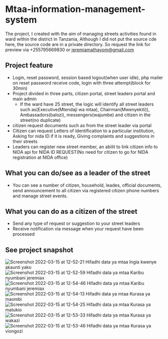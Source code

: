 # Mtaa-information-management-system
The project, I created with the aim of managing streets activities found in ward within the district in Tanzania, Although I did not put the source cde here, the source code are in a private directory. So request the link for preview via +255795669830 or jeremiamathayom@gmail.com

## Project feature
* Login, reset password, session based logout(when user idle), php mailer on reset password receive code, login with three attempt(block for 30min)
* Project divided in three parts, citizen portal, street leaders portal and main admin
  * If the ward have 25 street, the logic will identify all street leaders such as(Executive(Mtendaji wa mtaa), Chairman(Mwenyekiti)), Ambassadors(balozi), messengers(wajumbe) and citizen in the street(no duplicate)
* citizen request documents such as from the street leader via portal
* Citizen can request Letters of identification to a particular institution, Asking for nida ID if it is ready, Giving complaints and suggestions in their streets
* Leaders can register new street member, an abilit to link citizen info to NIDA api for NIDA ID REQUEST(No need for citizen to go for NIDA registration at NIDA office)

## What you can do/see as a leader of the street

* You can see a number of citizen, household, leades, official documents, send announcement to all citizen via registered citizen phone numbers and manage street events.

## What you can do as a citizen of the street

* Send any type of request or suggestion to your street leaders
* Receive notification via message when your request have been processed

## See project snapshot

![Screenshot 2022-03-15 at 12-52-21 Hifadhi data ya mtaa Ingia kwenye akaunti yako](https://user-images.githubusercontent.com/26626005/160368860-5786fad6-7936-4347-89e4-e353ebd1aa04.png)
![Screenshot 2022-03-15 at 12-52-59 Hifadhi data ya mtaa Karibu nyumbani jeremiax](https://user-images.githubusercontent.com/26626005/160368901-d651f7df-f5f8-4e10-90ac-d6b0b806daa5.png)
![Screenshot 2022-03-15 at 12-54-46 Hifadhi data ya mtaa Karibu nyumbani jeremiax](https://user-images.githubusercontent.com/26626005/160368923-c33fc581-4d38-45aa-970f-aef47a062b70.png)
![Screenshot 2022-03-15 at 12-54-13 Hifadhi data ya mtaa Kurasa ya maombi](https://user-images.githubusercontent.com/26626005/160368943-93947a30-bbdf-44f3-8cda-190bcc08ee3b.png)
![Screenshot 2022-03-15 at 12-54-25 Hifadhi data ya mtaa Kurasa ya matukio](https://user-images.githubusercontent.com/26626005/160368954-896a1db4-9480-4335-8010-667f9784fefa.png)
![Screenshot 2022-03-15 at 12-53-33 Hifadhi data ya mtaa Kurasa ya wakazi](https://user-images.githubusercontent.com/26626005/160368960-781689dd-5e5f-4ec2-a1ef-a3e8a4e87d72.png)
![Screenshot 2022-03-15 at 12-53-46 Hifadhi data ya mtaa Kurasa ya viongozi](https://user-images.githubusercontent.com/26626005/160368964-96908ff0-40fd-4ed0-a208-9291f721f94b.png)
